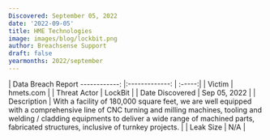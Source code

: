 ```yaml
---
Discovered: September 05, 2022
date: '2022-09-05'
title: HME Technologies
image: images/blog/lockbit.png
author: Breachsense Support
draft: false
yearmonths: 2022/september
---
```



| Data Breach Report
------------:     |:-------------:    | :-----:|
| Victim      | hmets.com      | 
| Threat Actor      | LockBit      | 
| Date Discovered      | Sep 05, 2022      | 
| Description      |  With a facility of 180,000 square feet, we are well equipped with a comprehensive line of CNC turning and milling machines, tooling and welding / cladding equipments to deliver a wide range of machined parts, fabricated structures, inclusive of turnkey projects.      | 
| Leak Size      | N/A      | 

